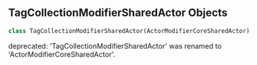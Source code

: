 ## TagCollectionModifierSharedActor Objects

```python
class TagCollectionModifierSharedActor(ActorModifierCoreSharedActor)
```

deprecated: 'TagCollectionModifierSharedActor' was renamed to 'ActorModifierCoreSharedActor'.

<a id="unreal.ActorModifierCoreStack"></a>
